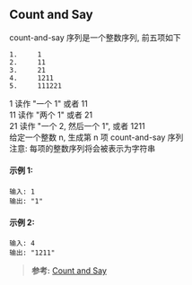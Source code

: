 ## Count and Say
count-and-say 序列是一个整数序列, 前五项如下
```
1.     1
2.     11
3.     21
4.     1211
5.     111221
```
1 读作 "一个 1" 或者 11  
11 读作 "两个 1" 或者 21  
21 读作 "一个 2, 然后一个 1", 或者 1211  
给定一个整数 n, 生成第 n 项 count-and-say 序列  
注意: 每项的整数序列将会被表示为字符串

#### 示例 1:
```
输入: 1
输出: "1"
```

#### 示例 2:
```
输入: 4
输出: "1211"
```

>**参考:**
[Count and Say](https://leetcode.com/articles/count-and-say/)
